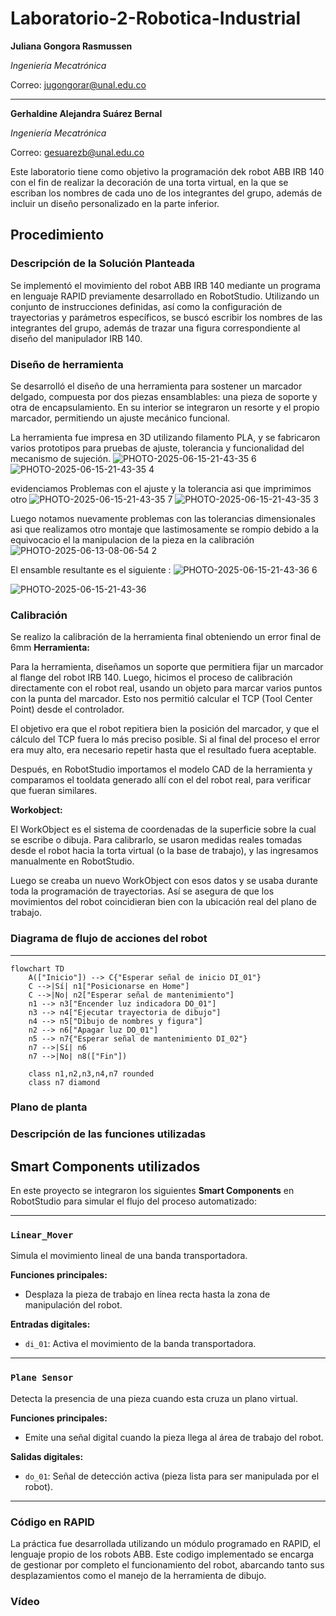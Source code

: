 # Laboratorio-2-Robotica-Industrial


**Juliana Gongora Rasmussen**


_Ingeniería Mecatrónica_

Correo: jugongorar@unal.edu.co

---


**Gerhaldine Alejandra Suárez Bernal**
  
  _Ingeniería Mecatrónica_

Correo: gesuarezb@unal.edu.co

Este laboratorio tiene como objetivo la programación dek robot ABB IRB 140 con el fin de realizar la decoración de una torta virtual, en la que se escriban los nombres de cada uno de los integrantes del grupo, además de incluir un diseño personalizado en la parte inferior.

## Procedimiento
### Descripción de la Solución Planteada
Se implementó el movimiento del robot ABB IRB 140 mediante un programa en lenguaje RAPID previamente desarrollado en RobotStudio. Utilizando un conjunto de instrucciones definidas, así como la configuración de trayectorias y parámetros específicos, se buscó escribir los nombres de las integrantes del grupo, además de trazar una figura correspondiente al diseño del manipulador IRB 140.

### Diseño de herramienta
Se desarrolló el diseño de una herramienta para sostener un marcador delgado, compuesta por dos piezas ensamblables: una pieza de soporte y otra de encapsulamiento.
En su interior se integraron un resorte y el propio marcador, permitiendo un ajuste mecánico funcional.

La herramienta fue impresa en 3D utilizando filamento PLA, y se fabricaron varios prototipos para pruebas de ajuste, tolerancia y funcionalidad del mecanismo de sujeción.
![PHOTO-2025-06-15-21-43-35 6](https://github.com/user-attachments/assets/c3875a64-eeb7-476f-84e9-9f5601d0789a)
![PHOTO-2025-06-15-21-43-35 4](https://github.com/user-attachments/assets/d59ea6c6-7694-4f44-8a65-391367825876)

evidenciamos Problemas con el ajuste y la tolerancia asi que imprimimos otro
![PHOTO-2025-06-15-21-43-35 7](https://github.com/user-attachments/assets/d8ceafe2-a50b-4fa2-a7a8-380464b0f0cc)
![PHOTO-2025-06-15-21-43-35 3](https://github.com/user-attachments/assets/8896694a-f174-4fad-b2d1-dae528e35c07)

Luego notamos nuevamente problemas con las tolerancias dimensionales asi que realizamos otro montaje que lastimosamente se rompio debido a la equivocacio el la manipulacion de la pieza en la calibración 
![PHOTO-2025-06-13-08-06-54 2](https://github.com/user-attachments/assets/6aeeded3-d674-4129-91d2-809b1e15ad25)

El ensamble resultante es el siguiente :
![PHOTO-2025-06-15-21-43-36 6](https://github.com/user-attachments/assets/6b9d427d-4280-46fa-95fc-9bdd1b611193)

![PHOTO-2025-06-15-21-43-36](https://github.com/user-attachments/assets/11d1d845-628d-44bf-8d07-c0399e014b80)

### Calibración
Se realizo la calibración de la herramienta final obteniendo un error final de 6mm
**Herramienta:**

Para la herramienta, diseñamos un soporte que permitiera fijar un marcador al flange del robot IRB 140. Luego, hicimos el proceso de calibración directamente con el robot real, usando un objeto para marcar varios puntos con la punta del marcador. Esto nos permitió calcular el TCP (Tool Center Point) desde el controlador.

El objetivo era que el robot repitiera bien la posición del marcador, y que el cálculo del TCP fuera lo más preciso posible. Si al final del proceso el error era muy alto, era necesario repetir hasta que el resultado fuera aceptable.

Después, en RobotStudio importamos el modelo CAD de la herramienta y comparamos el tooldata generado allí con el del robot real, para verificar que fueran similares.

**Workobject:**

El WorkObject es el sistema de coordenadas de la superficie sobre la cual se escribe o dibuja. Para calibrarlo, se usaron medidas reales tomadas desde el robot hacia la torta virtual (o la base de trabajo), y las ingresamos manualmente en RobotStudio.

Luego se creaba un nuevo WorkObject con esos datos y se usaba durante toda la programación de trayectorias. Así se asegura de que los movimientos del robot coincidieran bien con la ubicación real del plano de trabajo.

### Diagrama de flujo de acciones del robot



---
```mermaid
flowchart TD
    A(["Inicio"]) --> C{"Esperar señal de inicio DI_01"}
    C -->|Sí| n1["Posicionarse en Home"]
    C -->|No| n2["Esperar señal de mantenimiento"]
    n1 --> n3["Encender luz indicadora DO_01"]
    n3 --> n4["Ejecutar trayectoria de dibujo"]
    n4 --> n5["Dibujo de nombres y figura"]
    n2 --> n6["Apagar luz DO_01"]
    n5 --> n7{"Esperar señal de mantenimiento DI_02"}
    n7 -->|Sí| n6
    n7 -->|No| n8(["Fin"])

    class n1,n2,n3,n4,n7 rounded
    class n7 diamond
```
### Plano de planta
### Descripción de las funciones utilizadas
##  Smart Components utilizados

En este proyecto se integraron los siguientes **Smart Components** en RobotStudio para simular el flujo del proceso automatizado:

---

###  `Linear_Mover`
Simula el movimiento lineal de una banda transportadora.

**Funciones principales:**
- Desplaza la pieza de trabajo en línea recta hasta la zona de manipulación del robot.

**Entradas digitales:**
- `di_01`: Activa el movimiento de la banda transportadora.

---

###  `Plane Sensor`
Detecta la presencia de una pieza cuando esta cruza un plano virtual.

**Funciones principales:**
- Emite una señal digital cuando la pieza llega al área de trabajo del robot.

**Salidas digitales:**
- `do_01`: Señal de detección activa (pieza lista para ser manipulada por el robot).

---
### Código en RAPID 
La práctica fue desarrollada utilizando un módulo programado en RAPID, el lenguaje propio de los robots ABB. Este codigo implementado se encarga de gestionar por completo el funcionamiento del robot, abarcando tanto sus desplazamientos como el manejo de la herramienta de dibujo.
### Vídeo


